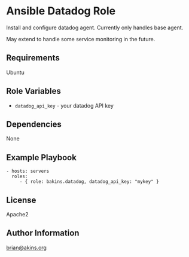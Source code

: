 Ansible Datadog Role
========

Install and configure datadog agent. Currently only handles base agent.

May extend to handle some service monitoring in the future.

Requirements
------------

Ubuntu

Role Variables
--------------

- `datadog_api_key` - your datadog API key

Dependencies
------------
None

Example Playbook
-------------------------

    - hosts: servers
      roles:
         - { role: bakins.datadog, datadog_api_key: "mykey" }

License
-------

Apache2

Author Information
------------------

brian@akins.org
